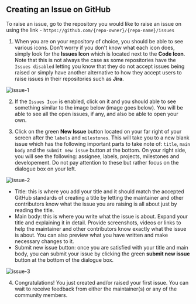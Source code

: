 ## Creating an Issue on GitHub

To raise an issue, go to the repository you would like to raise an issue on using the link - `https://github.com/{repo-owner}/{repo-name}/issues`

1. When you are on your repository of choice, you should be able to see various icons. Don't worry if you don't know what each icon does, simply look for the **Issues Icon** which is located next to the **Code Icon**. Note that this is not always the case as some repositories have the `Issues disabled` letting you know that they do not accept issues being raised or simply have another alternative to how they accept users to raise issues in their repositories such as **Jira**. 

![issue-1](https://user-images.githubusercontent.com/74776297/170885953-c59f21bc-61a2-4000-9fcc-bdd350daa3d1.png)

2. If the `Issues Icon` is enabled, click on it and you should able to see something similar to the image below (image goes below). You will be able to see all the open issues, if any, and also be able to open your own.

3. Click on the green **New Issue** button located on your far right of your screen after the `labels` and `milestones`. This will take you to a new blank issue which has the following important parts to take note of: `title`, `main body` and the `submit new issue` button at the bottom. On your right side, you will see the following: assignee, labels, projects, milestones and developement. Do not pay attention to these but rather focus on the dialogue box on your left.

![issue-2](https://user-images.githubusercontent.com/74776297/170885981-295bb520-4aa2-41ba-aff9-6b5a4e9cdfc2.png)

  + Title: this is where you add your title and it should match the accepted GitHub standards of creating a title by letting the maintainer and other contributors know what the issue you are raising is all about just by reading the title.
  + Main body: this is where you write what the issue is about. Expand your title and explaining it in detail. Provide screenshots, videos or links to help the maintainer and other contributors know exactly what the issue is about. You can also preview what you have written and make necessary changes to it. 
  + Submit new issue button: once you are satisfied with your title and main body, you can submit your issue by clicking the green **submit new issue** button at the bottom of the dialogue box.
  
  ![issue-3](https://user-images.githubusercontent.com/74776297/170885991-da72f328-8482-45c6-a59c-b04f7e6a2c12.png)

4. Congratulations! You just created and/or raised your first issue. You can wait to receive feedback from either the maintainer(s) or any of the community members.
